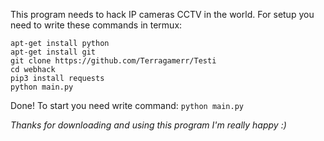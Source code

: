 This program needs to hack IP cameras CCTV in the world.
For setup you need to write these commands in termux:
```
apt-get install python
apt-get install git
git clone https://github.com/Terragamerr/Testi
cd webhack
pip3 install requests
python main.py
```

Done!
To start you need write command: `python main.py`

*Thanks for downloading and using this program I'm really happy :)*
